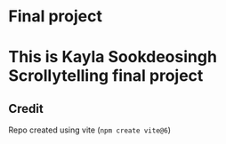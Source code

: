 # Final project
# This is Kayla Sookdeosingh Scrollytelling final project


## Credit
Repo created using vite (`npm create vite@6`)